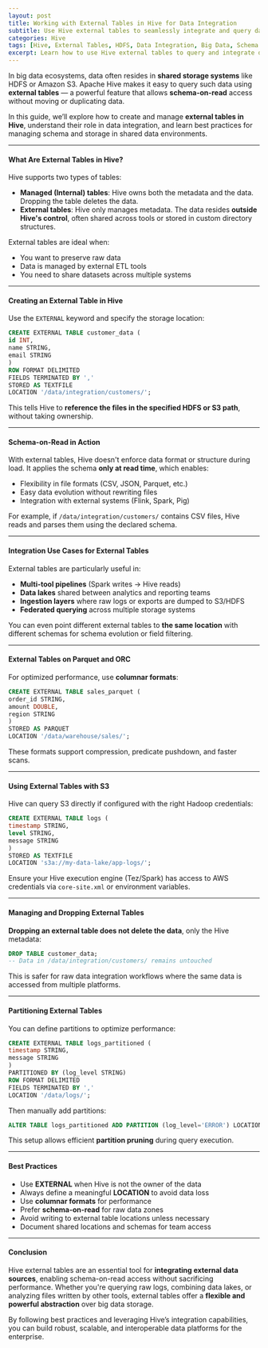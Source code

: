 ```yaml
---
layout: post
title: Working with External Tables in Hive for Data Integration
subtitle: Use Hive external tables to seamlessly integrate and query data stored in HDFS, S3, or other external systems
categories: Hive
tags: [Hive, External Tables, HDFS, Data Integration, Big Data, Schema on Read]
excerpt: Learn how to use Hive external tables to query and integrate data from external sources like HDFS, S3, or shared data lakes. Understand schema-on-read, table management, and integration use cases.
---
```

In big data ecosystems, data often resides in **shared storage systems** like HDFS or Amazon S3. Apache Hive makes it easy to query such data using **external tables** — a powerful feature that allows **schema-on-read** access without moving or duplicating data.

In this guide, we’ll explore how to create and manage **external tables in Hive**, understand their role in data integration, and learn best practices for managing schema and storage in shared data environments.

---

#### What Are External Tables in Hive?

Hive supports two types of tables:

- **Managed (Internal) tables**: Hive owns both the metadata and the data. Dropping the table deletes the data.
- **External tables**: Hive only manages metadata. The data resides **outside Hive's control**, often shared across tools or stored in custom directory structures.

External tables are ideal when:
- You want to preserve raw data
- Data is managed by external ETL tools
- You need to share datasets across multiple systems

---

#### Creating an External Table in Hive

Use the `EXTERNAL` keyword and specify the storage location:

```sql
CREATE EXTERNAL TABLE customer_data (
id INT,
name STRING,
email STRING
)
ROW FORMAT DELIMITED
FIELDS TERMINATED BY ','
STORED AS TEXTFILE
LOCATION '/data/integration/customers/';
```

This tells Hive to **reference the files in the specified HDFS or S3 path**, without taking ownership.

---

#### Schema-on-Read in Action

With external tables, Hive doesn't enforce data format or structure during load. It applies the schema **only at read time**, which enables:

- Flexibility in file formats (CSV, JSON, Parquet, etc.)
- Easy data evolution without rewriting files
- Integration with external systems (Flink, Spark, Pig)

For example, if `/data/integration/customers/` contains CSV files, Hive reads and parses them using the declared schema.

---

#### Integration Use Cases for External Tables

External tables are particularly useful in:
- **Multi-tool pipelines** (Spark writes → Hive reads)
- **Data lakes** shared between analytics and reporting teams
- **Ingestion layers** where raw logs or exports are dumped to S3/HDFS
- **Federated querying** across multiple storage systems

You can even point different external tables to **the same location** with different schemas for schema evolution or field filtering.

---

#### External Tables on Parquet and ORC

For optimized performance, use **columnar formats**:

```sql
CREATE EXTERNAL TABLE sales_parquet (
order_id STRING,
amount DOUBLE,
region STRING
)
STORED AS PARQUET
LOCATION '/data/warehouse/sales/';
```

These formats support compression, predicate pushdown, and faster scans.

---

#### Using External Tables with S3

Hive can query S3 directly if configured with the right Hadoop credentials:

```sql
CREATE EXTERNAL TABLE logs (
timestamp STRING,
level STRING,
message STRING
)
STORED AS TEXTFILE
LOCATION 's3a://my-data-lake/app-logs/';
```

Ensure your Hive execution engine (Tez/Spark) has access to AWS credentials via `core-site.xml` or environment variables.

---

#### Managing and Dropping External Tables

**Dropping an external table does not delete the data**, only the Hive metadata:

```sql
DROP TABLE customer_data;
-- Data in /data/integration/customers/ remains untouched
```

This is safer for raw data integration workflows where the same data is accessed from multiple platforms.

---

#### Partitioning External Tables

You can define partitions to optimize performance:

```sql
CREATE EXTERNAL TABLE logs_partitioned (
timestamp STRING,
message STRING
)
PARTITIONED BY (log_level STRING)
ROW FORMAT DELIMITED
FIELDS TERMINATED BY ','
LOCATION '/data/logs/';
```

Then manually add partitions:

```sql
ALTER TABLE logs_partitioned ADD PARTITION (log_level='ERROR') LOCATION '/data/logs/ERROR/';
```

This setup allows efficient **partition pruning** during query execution.

---

#### Best Practices

- Use **EXTERNAL** when Hive is not the owner of the data
- Always define a meaningful **LOCATION** to avoid data loss
- Use **columnar formats** for performance
- Prefer **schema-on-read** for raw data zones
- Avoid writing to external table locations unless necessary
- Document shared locations and schemas for team access

---

#### Conclusion

Hive external tables are an essential tool for **integrating external data sources**, enabling schema-on-read access without sacrificing performance. Whether you're querying raw logs, combining data lakes, or analyzing files written by other tools, external tables offer a **flexible and powerful abstraction** over big data storage.

By following best practices and leveraging Hive’s integration capabilities, you can build robust, scalable, and interoperable data platforms for the enterprise.
